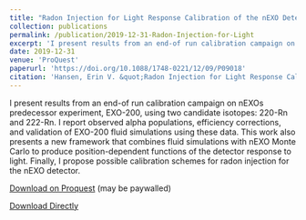 ```yaml
---
title: "Radon Injection for Light Response Calibration of the nEXO Detector"
collection: publications
permalink: /publication/2019-12-31-Radon-Injection-for-Light
excerpt: 'I present results from an end-of run calibration campaign on nEXOs predecessor experiment, EXO-200, using two candidate isotopes: 220-Rn and 222-Rn. I report observed alpha populations, efficiency corrections, and validation of EXO-200 fluid simulations using these data. This work also presents a new framework that combines fluid simulations with nEXO Monte Carlo to produce position-dependent functions of the detector response to light. Finally, I propose possible calibration schemes for radon injection for the nEXO detector.'
date: 2019-12-31
venue: 'ProQuest'
paperurl: 'https://doi.org/10.1088/1748-0221/12/09/P09018'
citation: 'Hansen, Erin V. &quot;Radon Injection for Light Response Calibration of the nEXO Detector.&quot; ProQuest Dissertations and Theses, 2019'
---
```

I present results from an end-of run calibration campaign on nEXOs predecessor experiment, EXO-200, using two candidate isotopes: 220-Rn and 222-Rn. I report observed alpha populations, efficiency corrections, and validation of EXO-200 fluid simulations using these data. This work also presents a new framework that combines fluid simulations with nEXO Monte Carlo to produce position-dependent functions of the detector response to light. Finally, I propose possible calibration schemes for radon injection for the nEXO detector.

[Download on Proquest](https://doi.org/10.1088/1748-0221/12/09/P09018) (may be paywalled)

[Download Directly](https://drive.google.com/file/d/1xQsJRK8Oga5WYXljRGcimERsPrkpa_rb/view)

<!-- Recommended citation: Hansen, Erin V. “Radon Injection for Light Response Calibration of the nEXO Detector.” ProQuest Dissertations and Theses, 2019. -->
